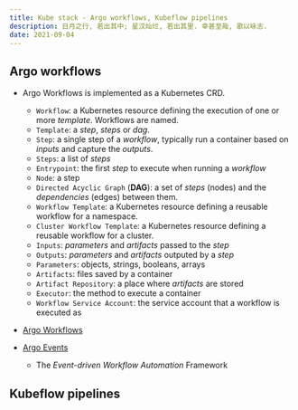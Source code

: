 ```yaml
---
title: Kube stack - Argo workflows, Kubeflow pipelines
description: 日月之行, 若出其中; 星汉灿烂, 若出其里. 幸甚至哉, 歌以咏志.
date: 2021-09-04
---
```


## Argo workflows

* Argo Workflows is implemented as a Kubernetes CRD.
  - `Workflow`: a Kubernetes resource defining
    the execution of one or more *template*.
    Workflows are named.
  - `Template`: a *step*, *steps* or *dag*.
  - `Step`: a single step of a *workflow*,
    typically run a container based on
    *inputs* and capture the *outputs*.
  - `Steps`: a list of *steps*
  - `Entrypoint`: the first *step* to execute
    when running a *workflow*
  - `Node`: a step
  - `Directed Acyclic Graph` (**DAG**): a set of
    *steps* (nodes) and the *dependencies* (edges) between them.
  - `Workflow Template`: a Kubernetes resource defining
    a reusable workflow for a namespace.
  - `Cluster Workflow Template`: a Kubernetes resource
    defining a reusable workflow for a cluster.
  - `Inputs`: *parameters* and *artifacts* passed to the *step*
  - `Outputs`: *parameters* and *artifacts* outputed by a *step*
  - `Parameters`: objects, strings, booleans, arrays
  - `Artifacts`: files saved by a container
  - `Artifact Repository`: a place where *artifacts* are stored
  - `Executor`: the method to execute a container
  - `Workflow Service Account`: the service account that
    a workflow is executed as

* [Argo Workflows](https://github.com/argoproj/argo-workflows)
* [Argo Events](https://github.com/argoproj/argo-events)
  - The *Event-driven Workflow Automation* Framework








## Kubeflow pipelines
